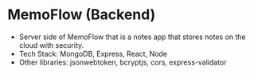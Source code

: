 # MemoFlow (Backend)
- Server side of MemoFlow that is a notes app that stores notes on the cloud with security.<br>
- Tech Stack: MongoDB, Express, React, Node<br>
- Other libraries: jsonwebtoken, bcryptjs, cors, express-validator
